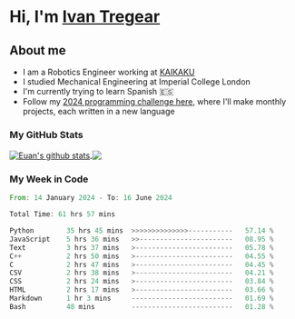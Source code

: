 # Hi, I'm [Ivan Tregear](https://www.linkedin.com/in/ivantregear/)

## About me

* I am a Robotics Engineer working at [KAIKAKU](https://github.com/KAIKAKU-AI)
* I studied Mechanical Engineering at Imperial College London
* I'm currently trying to learn Spanish :es:
* Follow my [2024 programming challenge here](https://github.com/ITregear?tab=repositories), where I'll make monthly projects, each written in a new language


### My GitHub Stats

<a href="#my-github-stats">
  <img align="center" src="https://github-readme-stats.vercel.app/api?username=itregear&count_private=true&show_icons=true&include_all_commits=true&theme=material-palenight" alt="Euan's github stats" />
</a>

<a href="#my-github-stats">
  <img align="center" src="https://github-readme-stats.vercel.app/api/top-langs/?username=itregear&layout=compact&theme=material-palenight" />
</a>

### My Week in Code
<!--START_SECTION:waka-->

```rust
From: 14 January 2024 - To: 16 June 2024

Total Time: 61 hrs 57 mins

Python        35 hrs 45 mins  >>>>>>>>>>>>>>-----------   57.14 %
JavaScript    5 hrs 36 mins   >>-----------------------   08.95 %
Text          3 hrs 37 mins   >------------------------   05.78 %
C++           2 hrs 50 mins   >------------------------   04.55 %
C             2 hrs 47 mins   >------------------------   04.45 %
CSV           2 hrs 38 mins   >------------------------   04.21 %
CSS           2 hrs 24 mins   >------------------------   03.84 %
HTML          2 hrs 17 mins   >------------------------   03.66 %
Markdown      1 hr 3 mins     -------------------------   01.69 %
Bash          48 mins         -------------------------   01.28 %
```

<!--END_SECTION:waka-->
